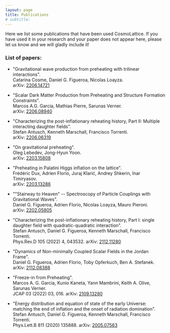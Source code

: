 ```yaml
---
layout: page
title: Publications
# subtitle:
---
```


Here we list some publications that have been used CosmoLattice.
If you have used it in your research and your paper does not
appear here, please let us know and we will gladly include it!

### List of papers:
- "Gravitational wave production from preheating with trilinear interactions". \
  Catarina Cosme, Daniel G. Figueroa, Nicolas Loayza. \
  arXiv: <a href="https://arxiv.org/abs/2206.14721" target="_blank" rel="noopener noreferrer">2206.14721</a>

- "Scalar Dark Matter Production from Preheating and Structure Formation Constraints". \
  Marcos A.G. Garcia, Mathias Pierre, Sarunas Verner. \
  arXiv: <a href="https://arxiv.org/abs/2206.08940" target="_blank" rel="noopener noreferrer">2206.08940</a>

- "Characterizing the post-inflationary reheating history, Part II: Multiple interacting daughter fields". \
  Stefan Antusch, Kenneth Marschall, Francisco Torrenti. \
  arXiv: <a href="https://arxiv.org/abs/2206.06319" target="_blank" rel="noopener noreferrer">2206.06319</a>

- "On gravitational preheating". \
  Oleg Lebedev, Jong-Hyun Yoon. \
  arXiv: <a href="https://arxiv.org/abs/2203.15808" target="_blank" rel="noopener noreferrer">2203.15808</a>

- "Preheating in Palatini Higgs inflation on the lattice". \
  Frédéric Dux, Adrien Florio, Juraj Klarić, Andrey Shkerin, Inar Timiryasov. \
  arXiv: <a href="https://arxiv.org/abs/2203.13286" target="_blank" rel="noopener noreferrer">2203.13286</a>

- ""Stairway to Heaven" -- Spectroscopy of Particle Couplings with Gravitational Waves". \
  Daniel G. Figueroa, Adrien Florio, Nicolas Loayza, Mauro Pieroni. \
  arXiv: <a href="https://arxiv.org/abs/2202.05805" target="_blank" rel="noopener noreferrer">2202.05805</a>

- "Characterizing the post-inflationary reheating history, Part I: single daughter field with quadratic-quadratic interaction". \
  Stefan Antusch, Daniel G. Figueroa, Kenneth Marschall, Francisco Torrenti. \
  Phys.Rev.D 105 (2022) 4, 043532. arXiv: <a href="https://arxiv.org/abs/2112.11280" target="_blank" rel="noopener noreferrer">2112.11280</a>

- "Dynamics of Non-minimally Coupled Scalar Fields in the Jordan Frame". \
  Daniel G. Figueroa, Adrien Florio, Toby Opferkuch, Ben A. Stefanek. \
  arXiv: <a href="https://arxiv.org/abs/2112.08388" target="_blank" rel="noopener noreferrer">2112.08388</a>

- "Freeze-in from Preheating". \
  Marcos A. G. Garcia, Kunio Kaneta, Yann Mambrini, Keith A. Olive, Sarunas Verner. \
  JCAP 03 (2022) 03, 016. arXiv: <a href="https://arxiv.org/abs/2109.13280" target="_blank" rel="noopener noreferrer">2109.13280</a>

- "Energy distribution and equation of state of the early Universe: matching the end of inflation and the onset of radiation domination". \
  Stefan Antusch, Daniel G. Figueroa, Kenneth Marschall, Francisco Torrenti. \
  Phys.Lett.B 811 (2020) 135888. arXiv: <a href="https://arxiv.org/abs/2005.07563" target="_blank" rel="noopener noreferrer">2005.07563</a>
